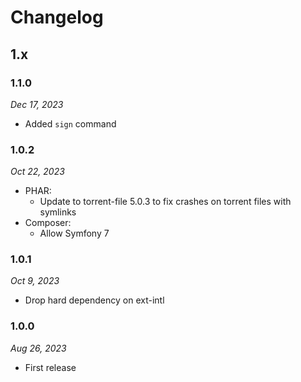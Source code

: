 # Changelog

## 1.x

### 1.1.0

*Dec 17, 2023*

* Added ``sign`` command

### 1.0.2

*Oct 22, 2023*

* PHAR:
  * Update to torrent-file 5.0.3 to fix crashes on torrent files with symlinks
* Composer:
  * Allow Symfony 7

### 1.0.1

*Oct 9, 2023*

* Drop hard dependency on ext-intl

### 1.0.0

*Aug 26, 2023*

* First release
